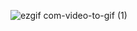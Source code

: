 ![ezgif com-video-to-gif (1)](https://user-images.githubusercontent.com/56980017/85545146-f6d8d880-b61b-11ea-9ec4-7ffeeac7b8c2.gif)
